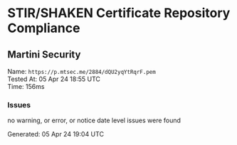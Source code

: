 # STIR/SHAKEN Certificate Repository Compliance

## Martini Security

Name: `https://p.mtsec.me/2884/dQU2yqYtRqrF.pem`\
Tested At: 05 Apr 24 18:55 UTC\
Time: 156ms

### Issues

no warning, or error, or notice date level issues were found

Generated: 05 Apr 24 19:04 UTC